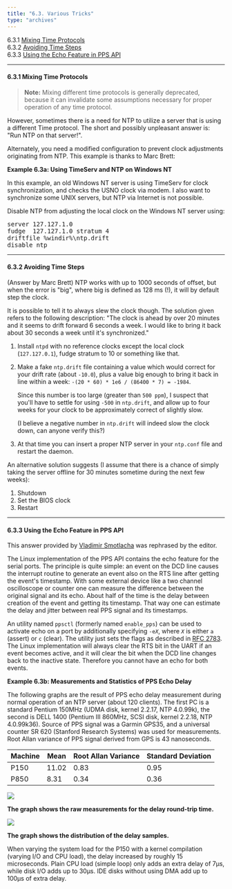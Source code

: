 ```yaml
---
title: "6.3. Various Tricks"
type: "archives"
---
```


6.3.1 [Mixing Time Protocols](#631-mixing-time-protocols)   
6.3.2 [Avoiding Time Steps](#632-avoiding-time-steps)    
6.3.3 [Using the Echo Feature in PPS API](#633-using-the-echo-feature-in-pps-api)  

* * *

#### 6.3.1 Mixing Time Protocols

> **Note:** Mixing different time protocols is generally deprecated, because it can invalidate some assumptions necessary for proper operation of any time protocol.

However, sometimes there is a need for NTP to utilize a server that is using a different Time protocol. The short and possibly unpleasant answer is: "Run NTP on that server!".

Alternately, you need a modified configuration to prevent clock adjustments originating from NTP. This example is thanks to Marc Brett:

**Example 6.3a: Using TimeServ and NTP on Windows NT**

In this example, an old Windows NT server is using TimeServ for clock synchronization, and checks the USNO clock via modem. I also want to synchronize some UNIX servers, but NTP via Internet is not possible.

Disable NTP from adjusting the local clock on the Windows NT server using:

<pre>server 127.127.1.0
fudge  127.127.1.0 stratum 4
driftfile %windir%\ntp.drift
disable ntp</pre>

* * *

#### 6.3.2 Avoiding Time Steps

(Answer by Marc Brett) NTP works with up to 1000 seconds of offset, but when the error is "big", where big is defined as 128 ms (!), it will by default step the clock.

It is possible to tell it to always slew the clock though. The solution given refers to the following description: "The clock is ahead by over 20 minutes and it seems to drift forward 6 seconds a week. I would like to bring it back about 30 seconds a week until it's synchronized."

1.  Install `ntpd` with no reference clocks except the local clock (`127.127.0.1`), fudge stratum to 10 or something like that.

2.  Make a fake `ntp.drift` file containing a value which would correct for your drift rate (about `-10.0`), plus a value big enough to bring it back in line within a week: `-(20 * 60) * 1e6 / (86400 * 7) = -1984`.

    Since this number is too large (greater than `500 ppm`), I suspect that you'll have to settle for using `-500` in `ntp.drift`, and allow up to four weeks for your clock to be approximately correct of slightly slow.

    (I believe a negative number in `ntp.drift` will indeed slow the clock down, can anyone verify this?)

3.  At that time you can insert a proper NTP server in your `ntp.conf` file and restart the daemon.

An alternative solution suggests (I assume that there is a chance of simply taking the server offline for 30 minutes sometime during the next few weeks):

1.  Shutdown
2.  Set the BIOS clock
3.  Restart

* * *

#### 6.3.3 Using the Echo Feature in PPS API

This answer provided by [Vladimir Smotlacha](mailto:vs@cesnet.cz) was rephrased by the editor.

The Linux implementation of the PPS API contains the echo feature for the serial ports. The principle is quite simple: an event on the DCD line causes the interrupt routine to generate an event also on the RTS line after getting the event's timestamp. With some external device like a two channel oscilloscope or counter one can measure the difference between the original signal and its echo. About half of the time is the delay between creation of the event and getting its timestamp. That way one can estimate the delay and jitter between real PPS signal and its timestamps.

An utility named `ppsctl` (formerly named `enable_pps`) can be used to activate echo on a port by additionally specifying <code>-e*X*</code>, where <code>_X_</code> is either `a` (assert) or `c` (clear). The utility just sets the flags as described in [RFC 2783](/reflib/rfc/rfc2783.txt). The Linux implementation will always clear the RTS bit in the UART if an event becomes active, and it will clear the bit when the DCD line changes back to the inactive state. Therefore you cannot have an echo for both events.

**Example 6.3b: Measurements and Statistics of PPS Echo Delay**

The following graphs are the result of PPS echo delay measurement during normal operation of an NTP server (about 120 clients). The first PC is a standard Pentium 150MHz (UDMA disk, kernel 2.2.17, NTP 4.0.99k), the second is DELL 1400 (Pentium III 860MHz, SCSI disk, kernel 2.2.18, NTP 4.0.99k36). Source of PPS signal was a Garmin GPS35, and a universal counter SR 620 (Stanford Research Systems) was used for measurements. Root Allan variance of PPS signal derived from GPS is 43 nanoseconds.

| Machine | Mean | Root Allan Variance | Standard Deviation |
| ----- | ----- | ----- | ----- |
| P150 | 11.02 | 0.83 | 0.95 |
| P850 | 8.31 | 0.34 | 0.36 |

![](/ntpfaq/pps-delay.png)

**The graph shows the raw measurements for the delay round-trip time.**

![](/ntpfaq/pps-distrib.png)

**The graph shows the distribution of the delay samples.**

When varying the system load for the P150 with a kernel compilation (varying I/O and CPU load), the delay increased by roughly 15 microseconds. Plain CPU load (simple loop) only adds an extra delay of 7&mu;s, while disk I/O adds up to 30&mu;s. IDE disks without using DMA add up to 100&mu;s of extra delay.